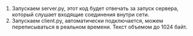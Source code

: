 1. Запускаем server.py, этот код будет отвечать за запуск сервера, который слушает входящие соединения внутри сети.
2. Запускаем client.py, автоматически подключается, можем переписываться в реальном времени. Текст объемом до 1024 байт.
